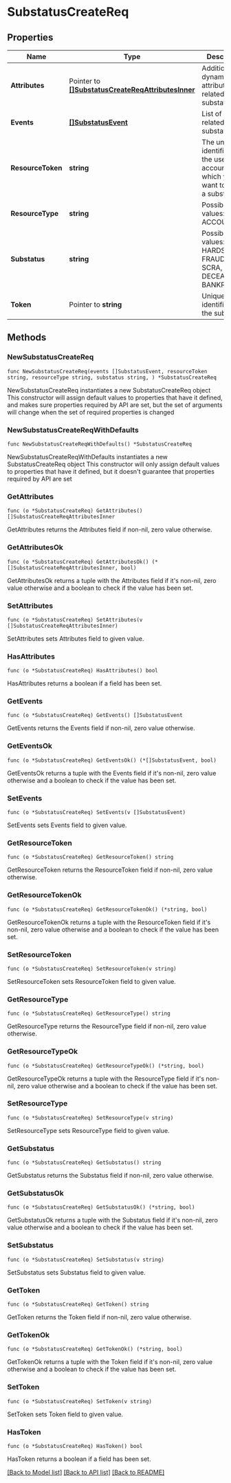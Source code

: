 # SubstatusCreateReq

## Properties

Name | Type | Description | Notes
------------ | ------------- | ------------- | -------------
**Attributes** | Pointer to [**[]SubstatusCreateReqAttributesInner**](SubstatusCreateReqAttributesInner.md) | Additional dynamic attributes related to the substatus. | [optional] 
**Events** | [**[]SubstatusEvent**](SubstatusEvent.md) | List of events related to the substatus. | 
**ResourceToken** | **string** | The unique identifier of the user or account for which you want to create a substatus. | 
**ResourceType** | **string** | Possible values: USER, ACCOUNT.  | 
**Substatus** | **string** | Possible values: HARDSHIP, FRAUD, MLA, SCRA, DECEASED, BANKRUPTCY.  | 
**Token** | Pointer to **string** | Unique identifier of the substatus. | [optional] 

## Methods

### NewSubstatusCreateReq

`func NewSubstatusCreateReq(events []SubstatusEvent, resourceToken string, resourceType string, substatus string, ) *SubstatusCreateReq`

NewSubstatusCreateReq instantiates a new SubstatusCreateReq object
This constructor will assign default values to properties that have it defined,
and makes sure properties required by API are set, but the set of arguments
will change when the set of required properties is changed

### NewSubstatusCreateReqWithDefaults

`func NewSubstatusCreateReqWithDefaults() *SubstatusCreateReq`

NewSubstatusCreateReqWithDefaults instantiates a new SubstatusCreateReq object
This constructor will only assign default values to properties that have it defined,
but it doesn't guarantee that properties required by API are set

### GetAttributes

`func (o *SubstatusCreateReq) GetAttributes() []SubstatusCreateReqAttributesInner`

GetAttributes returns the Attributes field if non-nil, zero value otherwise.

### GetAttributesOk

`func (o *SubstatusCreateReq) GetAttributesOk() (*[]SubstatusCreateReqAttributesInner, bool)`

GetAttributesOk returns a tuple with the Attributes field if it's non-nil, zero value otherwise
and a boolean to check if the value has been set.

### SetAttributes

`func (o *SubstatusCreateReq) SetAttributes(v []SubstatusCreateReqAttributesInner)`

SetAttributes sets Attributes field to given value.

### HasAttributes

`func (o *SubstatusCreateReq) HasAttributes() bool`

HasAttributes returns a boolean if a field has been set.

### GetEvents

`func (o *SubstatusCreateReq) GetEvents() []SubstatusEvent`

GetEvents returns the Events field if non-nil, zero value otherwise.

### GetEventsOk

`func (o *SubstatusCreateReq) GetEventsOk() (*[]SubstatusEvent, bool)`

GetEventsOk returns a tuple with the Events field if it's non-nil, zero value otherwise
and a boolean to check if the value has been set.

### SetEvents

`func (o *SubstatusCreateReq) SetEvents(v []SubstatusEvent)`

SetEvents sets Events field to given value.


### GetResourceToken

`func (o *SubstatusCreateReq) GetResourceToken() string`

GetResourceToken returns the ResourceToken field if non-nil, zero value otherwise.

### GetResourceTokenOk

`func (o *SubstatusCreateReq) GetResourceTokenOk() (*string, bool)`

GetResourceTokenOk returns a tuple with the ResourceToken field if it's non-nil, zero value otherwise
and a boolean to check if the value has been set.

### SetResourceToken

`func (o *SubstatusCreateReq) SetResourceToken(v string)`

SetResourceToken sets ResourceToken field to given value.


### GetResourceType

`func (o *SubstatusCreateReq) GetResourceType() string`

GetResourceType returns the ResourceType field if non-nil, zero value otherwise.

### GetResourceTypeOk

`func (o *SubstatusCreateReq) GetResourceTypeOk() (*string, bool)`

GetResourceTypeOk returns a tuple with the ResourceType field if it's non-nil, zero value otherwise
and a boolean to check if the value has been set.

### SetResourceType

`func (o *SubstatusCreateReq) SetResourceType(v string)`

SetResourceType sets ResourceType field to given value.


### GetSubstatus

`func (o *SubstatusCreateReq) GetSubstatus() string`

GetSubstatus returns the Substatus field if non-nil, zero value otherwise.

### GetSubstatusOk

`func (o *SubstatusCreateReq) GetSubstatusOk() (*string, bool)`

GetSubstatusOk returns a tuple with the Substatus field if it's non-nil, zero value otherwise
and a boolean to check if the value has been set.

### SetSubstatus

`func (o *SubstatusCreateReq) SetSubstatus(v string)`

SetSubstatus sets Substatus field to given value.


### GetToken

`func (o *SubstatusCreateReq) GetToken() string`

GetToken returns the Token field if non-nil, zero value otherwise.

### GetTokenOk

`func (o *SubstatusCreateReq) GetTokenOk() (*string, bool)`

GetTokenOk returns a tuple with the Token field if it's non-nil, zero value otherwise
and a boolean to check if the value has been set.

### SetToken

`func (o *SubstatusCreateReq) SetToken(v string)`

SetToken sets Token field to given value.

### HasToken

`func (o *SubstatusCreateReq) HasToken() bool`

HasToken returns a boolean if a field has been set.


[[Back to Model list]](../README.md#documentation-for-models) [[Back to API list]](../README.md#documentation-for-api-endpoints) [[Back to README]](../README.md)


